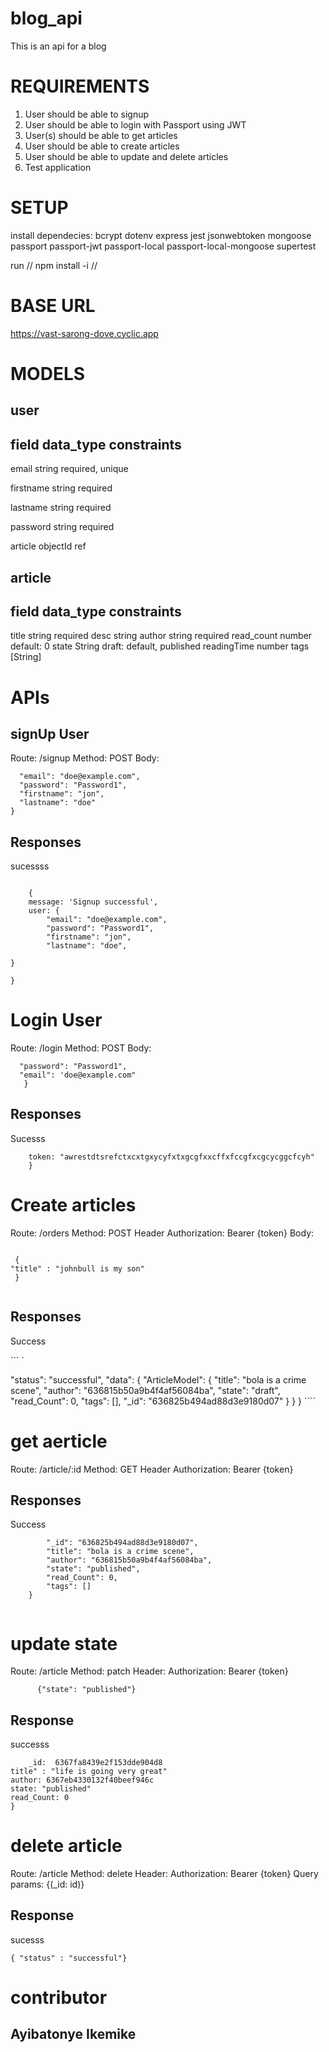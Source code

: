 

# blog_api
This is an api for a blog

# REQUIREMENTS
1. User should be able to signup
2. User should be able to login with Passport using JWT
3. User(s) should be able to get articles
4. User should be able to create articles
5. User should be able to update and delete articles
6. Test application
# SETUP

install dependecies:
bcrypt
dotenv
express
jest
jsonwebtoken
mongoose
passport
passport-jwt
passport-local
passport-local-mongoose
supertest

run // npm install -i //  


# BASE URL 

https://vast-sarong-dove.cyclic.app

# MODELS

## user

## field	   data_type	     constraints

email	     string	         required, unique

firstname    string	         required

lastname     string	         required

password	 string	         required

article      objectId        ref

## article

## field	   data_type	    constraints
title          string    	  required
desc           string
author         string         required
read_count     number         default: 0
state	       String        draft: default, published
readingTime    number
tags           [String]

# APIs

## signUp User

Route: /signup
Method: POST
Body:

```   {
  "email": "doe@example.com",
  "password": "Password1",
  "firstname": "jon",
  "lastname": "doe"
}   

 ```

## Responses

sucessss

```  {
    
    {
    message: 'Signup successful',
    user: {
        "email": "doe@example.com",
        "password": "Password1",
        "firstname": "jon",
        "lastname": "doe",

}

}    

```

# Login User

Route: /login
Method: POST
Body:

```  {
  "password": "Password1",
  "email": 'doe@example.com"
   }  

```

## Responses

Sucesss

``` { 
    token: "awrestdtsrefctxcxtgxycyfxtxgcgfxxcffxfccgfxcgcycggcfcyh"  
    }  
 ```

# Create articles

Route: /orders
Method: POST
Header
Authorization: Bearer {token}
Body:




`````  
 
 {
"title" : "johnbull is my son"
 }     
  
  `````





## Responses

Success

``` `   

 "status": "successful",
    "data": {
        "ArticleModel": {
            "title": "bola is a crime scene",
            "author": "636815b50a9b4f4af56084ba",
            "state": "draft",
            "read_Count": 0,
            "tags": [],
            "_id": "636825b494ad88d3e9180d07"
        }
    }
} ````

# get aerticle

Route: /article/:id
Method: GET
Header
Authorization: Bearer {token}


## Responses
   
   Success


`````       {
        "_id": "636825b494ad88d3e9180d07",
        "title": "bola is a crime scene",
        "author": "636815b50a9b4f4af56084ba",
        "state": "published",
        "read_Count": 0,
        "tags": []
    }                       
    
 `````



 # update state


Route: /article
Method: patch
Header:
Authorization: Bearer {token}



````       {"state": "published"}    ````


## Response 

successs

````        { 
    _id:  6367fa8439e2f153dde904d8
title" : "life is going very great"
author: 6367eb4330132f40beef946c
state: "published"
read_Count: 0
}              
 ````


# delete article 

Route: /article
Method: delete
Header:
Authorization: Bearer {token}
Query params: {(_id: id)}

## Response

sucesss



```{ "status" : "successful"} ```






# contributor



## Ayibatonye Ikemike
